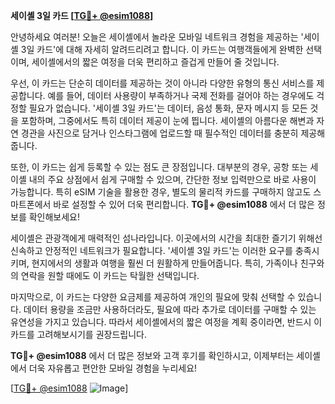 **세이셸 3일 카드 [[TG💪+ @esim1088](https://t.me/s/esim1088)]**

안녕하세요 여러분! 오늘은 세이셸에서 놀라운 모바일 네트워크 경험을 제공하는 '세이셸 3일 카드'에 대해 자세히 알려드리려고 합니다. 이 카드는 여행객들에게 완벽한 선택이며, 세이셸에서의 짧은 여정을 더욱 편리하고 즐겁게 만들어 줄 것입니다.

우선, 이 카드는 단순히 데이터를 제공하는 것이 아니라 다양한 유형의 통신 서비스를 제공합니다. 예를 들어, 데이터 사용량이 부족하거나 국제 전화를 걸어야 하는 경우에도 걱정할 필요가 없습니다. '세이셸 3일 카드'는 데이터, 음성 통화, 문자 메시지 등 모든 것을 포함하며, 그중에서도 특히 데이터 제공이 눈에 띕니다. 세이셸의 아름다운 해변과 자연 경관을 사진으로 담거나 인스타그램에 업로드할 때 필수적인 데이터를 충분히 제공해줍니다.

또한, 이 카드는 쉽게 등록할 수 있는 점도 큰 장점입니다. 대부분의 경우, 공항 또는 세이셸 내의 주요 상점에서 쉽게 구매할 수 있으며, 간단한 정보 입력만으로 바로 사용이 가능합니다. 특히 eSIM 기술을 활용한 경우, 별도의 물리적 카드를 구매하지 않고도 스마트폰에서 바로 설정할 수 있어 더욱 편리합니다. **TG💪+ @esim1088** 에서 더 많은 정보를 확인해보세요!

세이셸은 관광객에게 매력적인 섬나라입니다. 이곳에서의 시간을 최대한 즐기기 위해선 신속하고 안정적인 네트워크가 필요합니다. '세이셸 3일 카드'는 이러한 요구를 충족시키며, 현지에서의 생활과 여행을 훨씬 더 원활하게 만들어줍니다. 특히, 가족이나 친구와의 연락을 원할 때에도 이 카드는 탁월한 선택입니다.

마지막으로, 이 카드는 다양한 요금제를 제공하여 개인의 필요에 맞춰 선택할 수 있습니다. 데이터 용량을 조금만 사용하더라도, 필요에 따라 추가로 데이터를 구매할 수 있는 유연성을 가지고 있습니다. 따라서 세이셸에서의 짧은 여정을 계획 중이라면, 반드시 이 카드를 고려해보시기를 권장드립니다.

**TG💪+ @esim1088** 에서 더 많은 정보와 고객 후기를 확인하시고, 이제부터는 세이셸에서 더욱 자유롭고 편안한 모바일 경험을 누리세요! 

[[TG💪+ @esim1088](https://t.me/s/esim1088) ![Image](https://i.postimg.cc/Y0z9fWf4/image.png)]